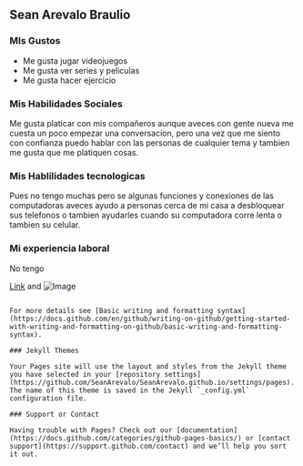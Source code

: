##  Sean  Arevalo  Braulio 

###  MIs Gustos  
- Me gusta jugar videojuegos
- Me gusta ver series y peliculas
- Me gusta hacer ejercicio  
### Mis Habilidades Sociales 
Me gusta platicar con mis compañeros aunque aveces con gente nueva me cuesta un poco empezar una conversacion, pero una vez que me siento con confianza puedo hablar con las personas de cualquier tema y tambien me gusta que me platiquen cosas. 

### Mis Hablilidades tecnologicas 
Pues no tengo muchas pero se algunas funciones y conexiones de las computadoras aveces ayudo a personas cerca de mi casa a desbloquear sus telefonos o tambien ayudarles cuando su computadora corre lenta o tambien su celular.

### Mi experiencia laboral 
No tengo 






[Link](url) and ![Image](src)
```

For more details see [Basic writing and formatting syntax](https://docs.github.com/en/github/writing-on-github/getting-started-with-writing-and-formatting-on-github/basic-writing-and-formatting-syntax).

### Jekyll Themes

Your Pages site will use the layout and styles from the Jekyll theme you have selected in your [repository settings](https://github.com/SeanArevalo/SeanArevalo.github.io/settings/pages). The name of this theme is saved in the Jekyll `_config.yml` configuration file.

### Support or Contact

Having trouble with Pages? Check out our [documentation](https://docs.github.com/categories/github-pages-basics/) or [contact support](https://support.github.com/contact) and we’ll help you sort it out.
